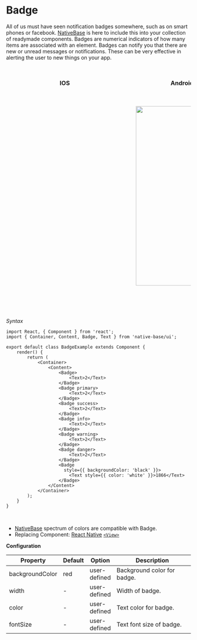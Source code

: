 # Badge

All of us must have seen notification badges somewhere, such as on smart phones or facebook. [NativeBase](http://nativebase.io/) is here to include this into your collection of readymade components. Badges are numerical indicators of how many items are associated with an element. Badges can notify you that there are new or unread messages or notifications. These can be very effective in alerting the user to new things on your app.

<br />
  <table>
    <thead>
      <tr style="border-style: hidden">
        <th style="border-style: hidden; padding-right: 34px;">IOS</th>
        <th style="padding-right: 140px;">Android</th>
      </tr>
    </thead>
    <thead>
      <tr style="border-style: hidden">
        <th style="border-style: hidden">
          <div style="background: url(../assets/iphone.png) no-repeat; padding: 63px 20px 100px 18px; width: 292px"><img src="https://raw.githubusercontent.com/GeekyAnts/NativeBase-KitchenSink/0.5.13/Screenshots/iOS/badge.png" alt="" /></div></th>
        <th><div style="background: url(../assets/android.png) no-repeat; padding: 45px 118px 68px 0px; background-size: 292px 576px;"><img height="490px" width="266px" src="https://raw.githubusercontent.com/GeekyAnts/NativeBase-KitchenSink/0.5.13/Screenshots/android/badge.png" alt="" /></div></th>
      </tr>
    </thead>
  </table>

*Syntax*

<pre class="line-numbers"><code class="language-jsx">import React, { Component } from 'react';
import { Container, Content, Badge, Text } from 'native-base/ui';
​
export default class BadgeExample extends Component {
    render() {
        return (
            &lt;Container>
                &lt;Content>
                    &lt;Badge>
                        &lt;Text>2&lt;/Text>
                    &lt;/Badge>
                    &lt;Badge primary>
                        &lt;Text>2&lt;/Text>
                    &lt;/Badge>
                    &lt;Badge success>
                        &lt;Text>2&lt;/Text>
                    &lt;/Badge>
                    &lt;Badge info>
                        &lt;Text>2&lt;/Text>
                    &lt;/Badge>
                    &lt;Badge warning>
                        &lt;Text>2&lt;/Text>
                    &lt;/Badge>
                    &lt;Badge danger>
                        &lt;Text>2&lt;/Text>
                    &lt;/Badge>
                    &lt;Badge
                      style=&#123;{ backgroundColor: 'black' }}>
                        &lt;Text style=&#123;{ color: 'white' }}>1866&lt;/Text>
                    &lt;/Badge>
                &lt;/Content>
            &lt;/Container>
        );
    }
}</code></pre><br />

* [NativeBase](http://nativebase.io/) spectrum of colors are compatible with Badge.
* Replacing Component: [React Native](https://facebook.github.io/react-native/) [<code>&lt;View></code>](https://facebook.github.io/react-native/docs/view.html)


**Configuration**<br />
    <table class = "table table-bordered">
        <thead>
            <tr>
                <th>Property</th>
                <th>Default</th>
                <th>Option</th>
                <th width="50%">Description</th>
            </tr>
        </thead>
        <tbody>
            <tr>
                <td>backgroundColor</td>
                <td>red</td>
                <td>user-defined</td>
                <td>Background color for badge.</td>
            </tr>
            <tr>
                <td>width</td>
                <td> - </td>
                <td>user-defined</td>
                <td>Width of badge.</td>
            </tr>
            <tr>
                <td>color</td>
                <td> - </td>
                <td>user-defined</td>
                <td>Text color for badge.</td>
            </tr>
            <tr>
                <td>fontSize</td>
                <td> - </td>
                <td>user-defined</td>
                <td>Text font size of badge.</td>
            </tr>
        </tbody>
    </table>
    <br />
